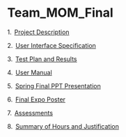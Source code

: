 # Team_MOM_Final

1.  [Project Description]()

2.  [User Interface Specification]()

3.  [Test Plan and Results]()

4.  [User Manual](https://github.com/lafenebp/Team_MOM_Final/blob/1d4006d4407f47eabc78ea4f0e75c1d58d357198/Team%20MOM%20Final%20Presentation.pptx) 

5.  [Spring Final PPT Presentation]() 

6.  [Final Expo Poster]()

7.  [Assessments]()

8.  [Summary of Hours and Justification]()
